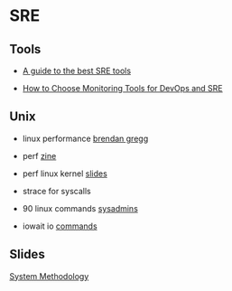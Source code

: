 # SRE

## Tools
- [A guide to the best SRE tools](https://www.cortex.io/post/a-guide-to-the-best-sre-tools)

- [How to Choose Monitoring Tools for DevOps and SRE](https://thechief.io/c/blameless/how-choose-monitoring-tools-devops-and-sre/)

## Unix

- linux performance [brendan gregg](https://www.brendangregg.com/linuxperf.html)

- perf [zine](https://jvns.ca/perf-zine.pdf)

- perf linux kernel [slides](https://www.slideshare.net/lcplcp1/performance-analysis-tools-for-linux-kernel)

- strace for syscalls

- 90 linux commands [sysadmins](https://haydenjames.io/90-linux-commands-frequently-used-by-linux-sysadmins/)

- iowait io [commands](https://haydenjames.io/what-is-iowait-and-linux-performance/)

## Slides

[System Methodology](https://www.brendangregg.com/Slides/EuroBSDcon2017_SystemMethodology.pdf)
